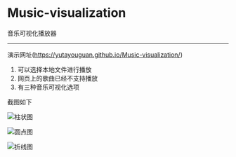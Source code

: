 # Music-visualization
音乐可视化播放器

---

演示网址(https://yutayouguan.github.io/Music-visualization/)

1. 可以选择本地文件进行播放
2. 网页上的歌曲已经不支持播放
3. 有三种音乐可视化选项

截图如下

![柱状图](https://imgchr.com/i/V843OP)

![圆点图](https://imgchr.com/i/V841yt)

![折线图](https://imgchr.com/i/V84Gef)
